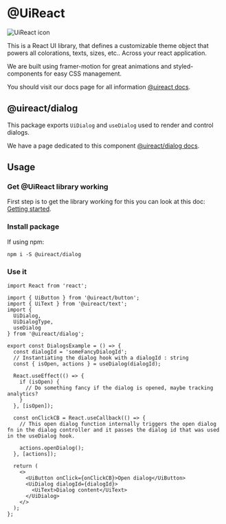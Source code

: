 # @UiReact
![UiReact icon](https://www.uireact.io/_next/static/media/sunglasses_cat.a5f3369a.gif)

This is a React UI library, that defines a customizable theme object that powers all colorations, texts, sizes, etc.. Across your react application.

We are built using framer-motion for great animations and styled-components for easy CSS management.

You should visit our docs page for all information [@uireact docs](https://uireact.io).

## @uireact/dialog

This package exports `UiDialog` and `useDialog` used to render and control dialogs.

We have a page dedicated to this component [@uireact/dialog docs](https://www.uireact.io/docs/dialog).

## Usage

### Get @UiReact library working

First step is to get the library working for this you can look at this doc: [Getting started](https://www.uireact.io/docs).

### Install package

If using npm:

```
npm i -S @uireact/dialog
```

### Use it

```tsx
import React from 'react';

import { UiButton } from '@uireact/button';
import { UiText } from '@uireact/text';
import { 
  UiDialog, 
  UiDialogType, 
  useDialog 
} from '@uireact/dialog';

export const DialogsExample = () => {
  const dialogId = 'someFancyDialogId';
  // Instantiating the dialog hook with a dialogId : string
  const { isOpen, actions } = useDialog(dialogId); 

  React.useEffect(() => {
    if (isOpen) {
      // Do something fancy if the dialog is opened, maybe tracking analytics?
    }
  }, [isOpen]);

  const onClickCB = React.useCallback(() => {
    // This open dialog function internally triggers the open dialog fn in the dialog controller and it passes the dialog id that was used in the useDialog hook.

    actions.openDialog(); 
  }, [actions]);

  return (
    <>
      <UiButton onClick={onClickCB}>Open dialog</UiButton>
      <UiDialog dialogId={dialogId}>
        <UiText>Dialog content</UiText>
      </UiDialog>
    </>
  );
};
```
